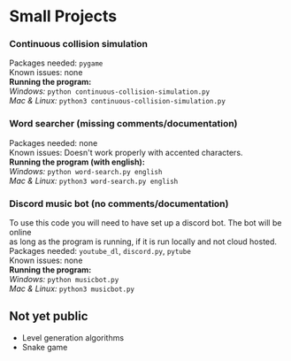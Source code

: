 # Small Projects
### Continuous collision simulation
Packages needed: `pygame`\
Known issues: none\
**Running the program:**\
*Windows:* `python continuous-collision-simulation.py`\
*Mac & Linux:* `python3 continuous-collision-simulation.py`

### Word searcher (missing comments/documentation)
Packages needed: none\
Known issues: Doesn't work properly with accented characters.\
**Running the program (with english):**\
*Windows:* `python word-search.py english`\
*Mac & Linux:* `python3 word-search.py english`

### Discord music bot (no comments/documentation)
To use this code you will need to have set up a discord bot. The bot will be online\
as long as the program is running, if it is run locally and not cloud hosted.\
Packages needed: `youtube_dl`, `discord.py`, `pytube`\
Known issues: none\
**Running the program:**\
*Windows:* `python musicbot.py`\
*Mac & Linux:* `python3 musicbot.py`

## Not yet public
- Level generation algorithms
- Snake game
